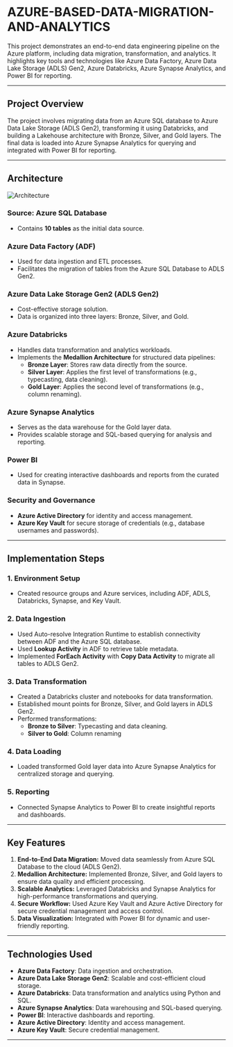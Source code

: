 # AZURE-BASED-DATA-MIGRATION-AND-ANALYTICS

This project demonstrates an end-to-end data engineering pipeline on the Azure platform, including data migration, transformation, and analytics. It highlights key tools and technologies like Azure Data Factory, Azure Data Lake Storage (ADLS) Gen2, Azure Databricks, Azure Synapse Analytics, and Power BI for reporting.

---

## **Project Overview**
The project involves migrating data from an Azure SQL database to Azure Data Lake Storage (ADLS Gen2), transforming it using Databricks, and building a Lakehouse architecture with Bronze, Silver, and Gold layers. The final data is loaded into Azure Synapse Analytics for querying and integrated with Power BI for reporting.

---

## **Architecture**
![Architecture](https://github.com/user-attachments/assets/82961edf-01c2-4953-b418-c96365fd5f92)

### **Source: Azure SQL Database**
- Contains **10 tables** as the initial data source.

### **Azure Data Factory (ADF)**
- Used for data ingestion and ETL processes.
- Facilitates the migration of tables from the Azure SQL Database to ADLS Gen2.

### **Azure Data Lake Storage Gen2 (ADLS Gen2)**
- Cost-effective storage solution.
- Data is organized into three layers: Bronze, Silver, and Gold.

### **Azure Databricks**
- Handles data transformation and analytics workloads.
- Implements the **Medallion Architecture** for structured data pipelines:
  - **Bronze Layer**: Stores raw data directly from the source.
  - **Silver Layer**: Applies the first level of transformations (e.g., typecasting, data cleaning).
  - **Gold Layer**: Applies the second level of transformations (e.g.,  column renaming).

### **Azure Synapse Analytics**
- Serves as the data warehouse for the Gold layer data.
- Provides scalable storage and SQL-based querying for analysis and reporting.

### **Power BI**
- Used for creating interactive dashboards and reports from the curated data in Synapse.

### **Security and Governance**
- **Azure Active Directory** for identity and access management.
- **Azure Key Vault** for secure storage of credentials (e.g., database usernames and passwords).

---

## **Implementation Steps**

### **1. Environment Setup**
- Created resource groups and Azure services, including ADF, ADLS, Databricks, Synapse, and Key Vault.

### **2. Data Ingestion**
- Used Auto-resolve Integration Runtime to establish connectivity between ADF and the Azure SQL database.
- Used **Lookup Activity** in ADF to retrieve table metadata.
- Implemented **ForEach Activity** with **Copy Data Activity** to migrate all tables to ADLS Gen2.

### **3. Data Transformation**
- Created a Databricks cluster and notebooks for data transformation.
- Established mount points for Bronze, Silver, and Gold layers in ADLS Gen2.
- Performed transformations:
  - **Bronze to Silver**: Typecasting and data cleaning.
  - **Silver to Gold**: Column renaming

### **4. Data Loading**
- Loaded transformed Gold layer data into Azure Synapse Analytics for centralized storage and querying.

### **5. Reporting**
- Connected Synapse Analytics to Power BI to create insightful reports and dashboards.

---

## **Key Features**
1. **End-to-End Data Migration:** Moved data seamlessly from Azure SQL Database to the cloud (ADLS Gen2).
2. **Medallion Architecture:** Implemented Bronze, Silver, and Gold layers to ensure data quality and efficient processing.
3. **Scalable Analytics:** Leveraged Databricks and Synapse Analytics for high-performance transformations and querying.
4. **Secure Workflow:** Used Azure Key Vault and Azure Active Directory for secure credential management and access control.
5. **Data Visualization:** Integrated with Power BI for dynamic and user-friendly reporting.

---

## **Technologies Used**
- **Azure Data Factory**: Data ingestion and orchestration.
- **Azure Data Lake Storage Gen2**: Scalable and cost-efficient cloud storage.
- **Azure Databricks**: Data transformation and analytics using Python and SQL.
- **Azure Synapse Analytics**: Data warehousing and SQL-based querying.
- **Power BI**: Interactive dashboards and reporting.
- **Azure Active Directory**: Identity and access management.
- **Azure Key Vault**: Secure credential management.

---

